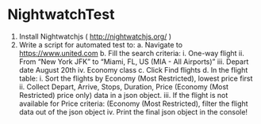 # NightwatchTest

1. Install Nightwatchjs ( http://nightwatchjs.org/ ) 
2. Write a script for automated test to: 
  a. Navigate to ​https://www.united.com 
  b. Fill the search criteria: 
    i. One-way flight 
    ii. From “New York JFK” to “Miami, FL, US (MIA - All Airports)” 
    iii. Depart date August 20th 
    iv. Economy class 
  c. Click Find flights 
  d. In the flight table: 
     i. Sort the flights by Economy (Most Restricted), lowest price first 
     ii. Collect Depart, Arrive, Stops, Duration, Price (Economy (Most Restricted) price only) data in a json object. 
     iii. If the flight is not available for Price criteria: (Economy (Most Restricted), filter the flight data out of the json object 
     iv. Print the final json object in the console!
